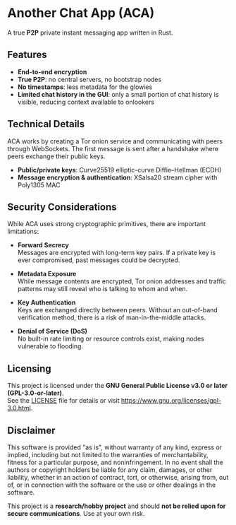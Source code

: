 # Another Chat App (ACA)

A true **P2P** private instant messaging app written in Rust.

## Features

- **End-to-end encryption**  
- **True P2P**: no central servers, no bootstrap nodes  
- **No timestamps**: less metadata for the glowies  
- **Limited chat history in the GUI**: only a small portion of chat history is visible, reducing context available to onlookers

## Technical Details

ACA works by creating a Tor onion service and communicating with peers through WebSockets.
The first message is sent after a handshake where peers exchange their public keys.

- **Public/private keys**: Curve25519 elliptic-curve Diffie–Hellman (ECDH)  
- **Message encryption & authentication**: XSalsa20 stream cipher with Poly1305 MAC

## Security Considerations

While ACA uses strong cryptographic primitives, there are important limitations:

- **Forward Secrecy**  
  Messages are encrypted with long-term key pairs. If a private key is ever compromised, past messages could be decrypted.

- **Metadata Exposure**  
  While message contents are encrypted, Tor onion addresses and traffic patterns may still reveal who is talking to whom and when.

- **Key Authentication**  
  Keys are exchanged directly between peers. Without an out-of-band verification method, there is a risk of man-in-the-middle attacks.

- **Denial of Service (DoS)**  
  No built-in rate limiting or resource controls exist, making nodes vulnerable to flooding.

## Licensing

This project is licensed under the **GNU General Public License v3.0 or later (GPL-3.0-or-later)**.  
See the [LICENSE](LICENSE) file for details or visit <https://www.gnu.org/licenses/gpl-3.0.html>.

## Disclaimer

This software is provided "as is", without warranty of any kind, express or implied,
including but not limited to the warranties of merchantability, fitness for a particular purpose,
and noninfringement. In no event shall the authors or copyright holders be liable 
for any claim, damages, or other liability, whether in an action of contract, tort, or otherwise,
arising from, out of, or in connection with the software or the use or other dealings in the software.

This project is a **research/hobby project** and should **not be relied upon for secure communications**.
Use at your own risk.
